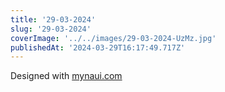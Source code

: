 ```yaml
---
title: '29-03-2024'
slug: '29-03-2024'
coverImage: '../../images/29-03-2024-UzMz.jpg'
publishedAt: '2024-03-29T16:17:49.717Z'
---
```


Designed with [mynaui.com](http://mynaui.com)